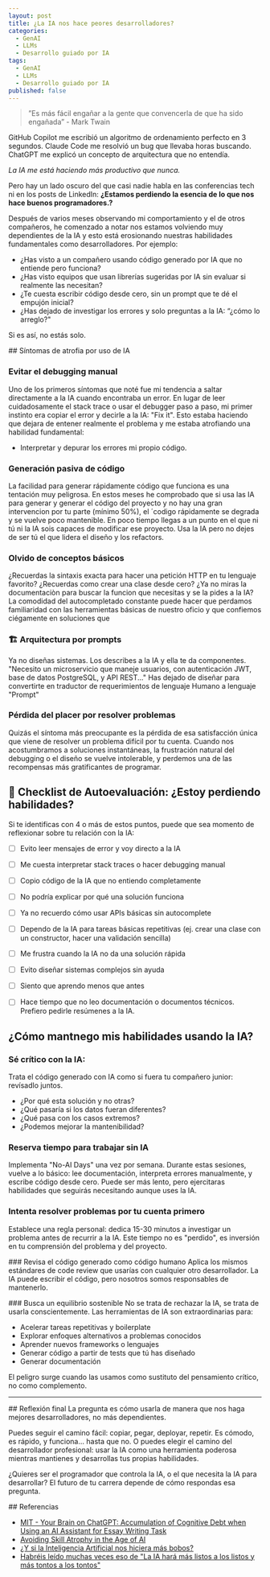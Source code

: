 ```yaml
---
layout: post
title: ¿La IA nos hace peores desarrolladores?
categories:
  - GenAI
  - LLMs
  - Desarrollo guiado por IA
tags:
  - GenAI
  - LLMs
  - Desarrollo guiado por IA
published: false
---
```


> ”Es más fácil engañar a la gente que convencerla de que ha sido engañada”  - Mark Twain

GitHub Copilot me escribió un algoritmo de ordenamiento perfecto en 3 segundos. Claude Code me resolvió un bug que llevaba horas buscando. 
ChatGPT me explicó un concepto de arquitectura que no entendía.

*La IA me está haciendo más productivo que nunca.*

Pero hay un lado oscuro del que casi nadie habla en las conferencias tech ni en los posts de LinkedIn:
**¿Estamos perdiendo la esencia de lo que nos hace buenos programadores.?**

Después de varios meses observando mi comportamiento y el de otros compañeros, he comenzado a notar nos estamos volviendo muy dependientes de la IA y esto está erosionando nuestras habilidades fundamentales como desarrolladores.
Por ejemplo:
- ¿Has visto a un compañero usando código generado por IA que no entiende pero funciona? 
- ¿Has visto equipos que usan librerías sugeridas por IA sin evaluar si realmente las necesitan?
- ¿Te cuesta escribir código desde cero, sin un prompt que te dé el empujón inicial?
- ¿Has dejado de investigar los errores y solo preguntas a la IA: “¿cómo lo arreglo?"

Si es así, no estás solo.

## Síntomas de atrofia por uso de IA
### Evitar el debugging manual
Uno de los primeros síntomas que noté fue mi tendencia a saltar directamente a la IA cuando encontraba un error. 
En lugar de leer cuidadosamente el stack trace o usar el debugger paso a paso, mi primer instinto era copiar el error y decirle a la IA: "Fix it".
Esto estaba haciendo que dejara de entener realmente el problema y me estaba atrofiando una habilidad fundamental: 
- Interpretar y depurar los errores mi propio código.

### Generación pasiva de código
La facilidad para generar rápidamente código que funciona es una tentación muy peligrosa.
En estos meses he comprobado que si usa las IA para generar y generar el código del proyecto y no hay una gran intervencion por tu parte (mínimo 50%), el ´codigo rápidamente se degrada y se vuelve poco mantenible. En poco tiempo llegas a un punto en el que ni tú ni la IA sois capaces de modificar ese proyecto.
Usa la IA pero no dejes de ser tú el que lidera el diseño y los refactors.

### Olvido de conceptos básicos
¿Recuerdas la sintaxis exacta para hacer una petición HTTP en tu lenguaje favorito?
¿Recuerdas como crear una clase desde cero?
¿Ya no miras la documentaciòn para buscar la funcion que necesitas y se la pides a la IA?
La comodidad del autocompletado constante puede hacer que perdamos familiaridad con las herramientas básicas de nuestro oficio y que confiemos ciégamente en soluciones que 

### 🏗️ Arquitectura por prompts
Ya no diseñas sistemas. Los describes a la IA y ella te da componentes.
"Necesito un microservicio que maneje usuarios, con autenticación JWT, base de datos PostgreSQL, y API REST..."
Has dejado de diseñar para convertirte en traductor de requerimientos de lenguaje Humano a lenguaje "Prompt"

### Pérdida del placer por resolver problemas
Quizás el síntoma más preocupante es la pérdida de esa satisfacción única que viene de resolver un problema difícil por tu cuenta. Cuando nos acostumbramos a soluciones instantáneas, la frustración natural del debugging o el diseño se vuelve intolerable, y perdemos una de las recompensas más gratificantes de programar.


## 🧠 Checklist de Autoevaluación: ¿Estoy perdiendo habilidades?
Si te identificas con 4 o más de estos puntos, puede que sea momento de reflexionar sobre tu relación con la IA:

- [ ] Evito leer mensajes de error y voy directo a la IA
- [ ] Me cuesta interpretar stack traces o hacer debugging manual
- [ ] Copio código de la IA que no entiendo completamente
- [ ] No podría explicar por qué una solución funciona
- [ ] Ya no recuerdo cómo usar APIs básicas sin autocomplete
- [ ] Dependo de la IA para tareas básicas repetitivas (ej. crear una clase con un constructor, hacer una validación sencilla)
- [ ] Me frustra cuando la IA no da una solución rápida
- [ ] Evito diseñar sistemas complejos sin ayuda
- [ ] Siento que aprendo menos que antes
- [ ] Hace tiempo que no leo documentación o documentos técnicos. Prefiero pedirle resúmenes a la IA.


## ¿Cómo mantnego mis habilidades usando la IA?
### Sé crítico con la IA:
Trata el código generado con IA como si fuera tu compañero junior: revísadlo juntos.
- ¿Por qué esta solución y no otras?
- ¿Qué pasaría si los datos fueran diferentes?
- ¿Qué pasa con los casos extremos?
- ¿Podemos mejorar la mantenibilidad?


### Reserva tiempo para trabajar sin IA
Implementa "No-AI Days" una vez por semana. 
Durante estas sesiones, vuelve a lo básico: lee documentación, interpreta errores manualmente, y escribe código desde cero. 
Puede ser más lento, pero ejercitaras habilidades que seguirás necesitando aunque uses la IA. 

### Intenta resolver problemas por tu cuenta primero
Establece una regla personal: dedica 15-30 minutos a investigar un problema antes de recurrir a la IA. 
Este tiempo no es "perdido", es inversión en tu comprensión del problema y del proyecto.

### Revisa el código generado como código humano
Aplica los mismos estándares de code review que usarías con cualquier otro desarrollador. La IA puede escribir el código, pero nosotros somos responsables de mantenerlo.

### Busca un equilibrio sostenible
No se trata de rechazar la IA, se trata de usarla conscientemente. 
Las herramientas de IA son extraordinarias para:

- Acelerar tareas repetitivas y boilerplate
- Explorar enfoques alternativos a problemas conocidos
- Aprender nuevos frameworks o lenguajes
- Generar código a partir de tests que tú has diseñado 
- Generar documentación

El peligro surge cuando las usamos como sustituto del pensamiento crítico, no como complemento.

---

## Reflexión final
La pregunta es cómo usarla de manera que nos haga mejores desarrolladores, no más dependientes.

Puedes seguir el camino fácil: copiar, pegar, deployar, repetir. Es cómodo, es rápido, y funciona... hasta que no.
O puedes elegir el camino del desarrollador profesional: usar la IA como una herramienta poderosa mientras mantienes y desarrollas tus propias habilidades.

¿Quieres ser el programador que controla la IA, o el que necesita la IA para desarrollar?
El futuro de tu carrera depende de cómo respondas esa pregunta.


## Referencias
- [MIT - Your Brain on ChatGPT: Accumulation of Cognitive Debt when Using an AI Assistant for Essay Writing Task](https://arxiv.org/pdf/2506.08872v1)
- [Avoiding Skill Atrophy in the Age of AI](https://addyo.substack.com/p/avoiding-skill-atrophy-in-the-age)
- [¿Y si la Inteligencia Artificial nos hiciera más bobos?](https://www.articulo14.es/estilo-vida/y-si-la-inteligencia-artificial-nos-hiciera-mas-bobos-20250623.html)
- [Habréis leído muchas veces eso de "La IA hará más listos a los listos y más tontos a los tontos"](https://www.linkedin.com/posts/carlos-ortiz-startup-advisor_habr%C3%A9is-le%C3%ADdo-muchas-veces-eso-de-la-ia-activity-7344288227614167040-eSu5/)